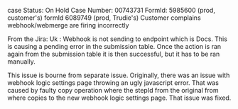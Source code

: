 case Status: On Hold
Case Number: 00743731
FormId: 5985600 (prod, customer's)
formId 6089749 (prod, Trudie's)
Customer complains webhook/webmerge are firing incorrectly

From the Jira:
Uk : Webhook is not sending to endpoint which is Docs. This is causing a pending error in the submission table. Once the action is ran again from the submission table it is then successful, but it has to be ran manually.

This issue is bourne from separate issue. Originally, there was an issue
with webhook logic settings page throwing an ugly javascript error. That
was caused by faulty copy operation where the stepId from the original from
where copies to the new webhook logic settings page. That issue was fixed.
